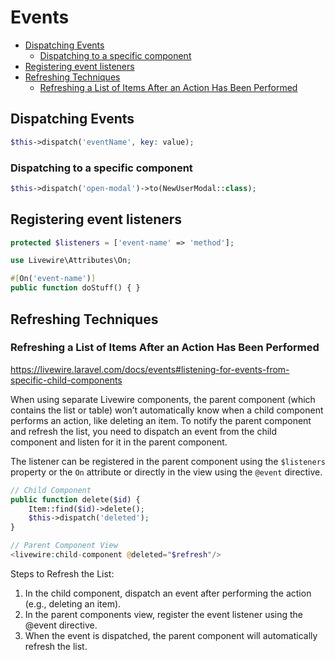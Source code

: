 # Events

- [Dispatching Events](#dispatching-events)
  - [Dispatching to a specific component](#dispatching-to-a-specific-component)
- [Registering event listeners](#registering-event-listeners)
- [Refreshing Techniques](#refreshing-techniques)
  - [Refreshing a List of Items After an Action Has Been Performed](#refreshing-a-list-of-items-after-an-action-has-been-performed)


## Dispatching Events

```php
$this->dispatch('eventName', key: value);
```
<!-- 
### From blade template

```html
<button wire:click="$dispatch('event-name', { key: value })"> ... </button>
```

```html
<button wire:click="$dispatchTo('my-component', 'event-name', { key: value })"> ... </button>
```

### Dispatching directly to another component

```php
$this->dispatch('event-name')->to(MyComponent::class);
``` -->

### Dispatching to a specific component

```php
$this->dispatch('open-modal')->to(NewUserModal::class);
```


## Registering event listeners

```php
protected $listeners = ['event-name' => 'method'];
```

```php
use Livewire\Attributes\On;

#[On('event-name')]
public function doStuff() { }
```

## Refreshing Techniques

### Refreshing a List of Items After an Action Has Been Performed

https://livewire.laravel.com/docs/events#listening-for-events-from-specific-child-components

When using separate Livewire components, the parent component (which contains the list or table)
won’t automatically know when a child component performs an action, like deleting an item. To notify
the parent component and refresh the list, you need to dispatch an event from the child component
and listen for it in the parent component.

The listener can be registered in the parent component using the `$listeners` property or the `On`
attribute or directly in the view using the `@event` directive.

```php
// Child Component
public function delete($id) {
    Item::find($id)->delete();
    $this->dispatch('deleted');
}
```

```php
// Parent Component View
<livewire:child-component @deleted="$refresh"/>
```

Steps to Refresh the List:

1. In the child component, dispatch an event after performing the action (e.g., deleting an item).
2. In the parent components view, register the event listener using the @event directive.
3. When the event is dispatched, the parent component will automatically refresh the list.

